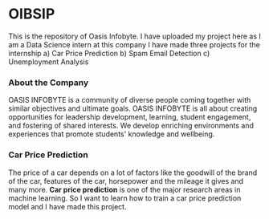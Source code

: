 # OIBSIP
This is the repository of Oasis Infobyte. I have uploaded my project here as I am a Data Science intern at this company
I have made three projects for the internship
a) Car Price Prediction
b) Spam Email Detection
c) Unemployment Analysis

### About the Company

OASIS INFOBYTE is a community of diverse people coming together with similar objectives and ultimate goals. 
OASIS INFOBYTE is all about creating opportunities for leadership development, learning, student engagement, and fostering of shared interests. We develop enriching environments and experiences that promote students' knowledge and wellbeing.

### Car Price Prediction

The price of a car depends on a lot of factors like the goodwill of the brand of the car, features of the car, horsepower and the mileage it gives and many more. **Car price prediction** is one of the major research areas in machine learning. So I want to learn how to train a car price prediction model and I have made this project.
